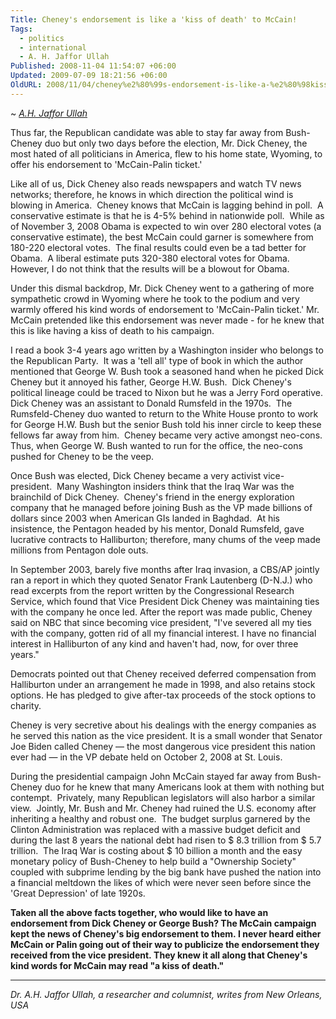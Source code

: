 ```yaml
---
Title: Cheney's endorsement is like a 'kiss of death' to McCain!
Tags:
  - politics
  - international
  - A. H. Jaffor Ullah
Published: 2008-11-04 11:54:07 +06:00
Updated: 2009-07-09 18:21:56 +06:00
OldURL: 2008/11/04/cheney%e2%80%99s-endorsement-is-like-a-%e2%80%98kiss-of-death%e2%80%99-to-mccain/
---
```


~ *[A.H. Jaffor Ullah](https://gold.mukto-mona.com/Articles/jaffor/index.html)*

Thus far, the Republican candidate was able to stay far away from Bush-Cheney duo but only two days before the election, Mr. Dick Cheney, the most hated of all politicians in America, flew to his home state, Wyoming, to offer his endorsement to 'McCain-Palin ticket.'

Like all of us, Dick Cheney also reads newspapers and watch TV news networks; therefore, he knows in which direction the political wind is blowing in America.  Cheney knows that McCain is lagging behind in poll.  A conservative estimate is that he is 4-5% behind in nationwide poll.  While as of November 3, 2008 Obama is expected to win over 280 electoral votes (a conservative estimate), the best McCain could garner is somewhere from 180-220 electoral votes.  The final results could even be a tad better for Obama.  A liberal estimate puts 320-380 electoral votes for Obama.  However, I do not think that the results will be a blowout for Obama.

Under this dismal backdrop, Mr. Dick Cheney went to a gathering of more sympathetic crowd in Wyoming where he took to the podium and very warmly offered his kind words of endorsement to 'McCain-Palin ticket.' Mr. McCain pretended like this endorsement was never made - for he knew that this is like having a kiss of death to his campaign.

I read a book 3-4 years ago written by a Washington insider who belongs to the Republican Party.  It was a 'tell all' type of book in which the author mentioned that George W. Bush took a seasoned hand when he picked Dick Cheney but it annoyed his father, George H.W. Bush.  Dick Cheney's political lineage could be traced to Nixon but he was a Jerry Ford operative.  Dick Cheney was an assistant to Donald Rumsfeld in the 1970s.  The Rumsfeld-Cheney duo wanted to return to the White House pronto to work for George H.W. Bush but the senior Bush told his inner circle to keep these fellows far away from him.  Cheney became very active amongst neo-cons.  Thus, when George W. Bush wanted to run for the office, the neo-cons pushed for Cheney to be the veep.

Once Bush was elected, Dick Cheney became a very activist vice-president.  Many Washington insiders think that the Iraq War was the brainchild of Dick Cheney.  Cheney's friend in the energy exploration company that he managed before joining Bush as the VP made billions of dollars since 2003 when American GIs landed in Baghdad.  At his insistence, the Pentagon headed by his mentor, Donald Rumsfeld, gave lucrative contracts to Halliburton; therefore, many chums of the veep made millions from Pentagon dole outs.

In September 2003, barely five months after Iraq invasion, a CBS/AP jointly ran a report in which they quoted Senator Frank Lautenberg (D-N.J.) who read excerpts from the report written by the Congressional Research Service, which found that Vice President Dick Cheney was maintaining ties with the company he once led. After the report was made public, Cheney said on NBC that since becoming vice president, "I've severed all my ties with the company, gotten rid of all my financial interest. I have no financial interest in Halliburton of any kind and haven't had, now, for over three years." 

Democrats pointed out that Cheney received deferred compensation from Halliburton under an arrangement he made in 1998, and also retains stock options. He has pledged to give after-tax proceeds of the stock options to charity. 

Cheney is very secretive about his dealings with the energy companies as he served this nation as the vice president. It is a small wonder that Senator Joe Biden called Cheney — the most dangerous vice president this nation ever had — in the VP debate held on October 2, 2008 at St. Louis. 

During the presidential campaign John McCain stayed far away from Bush-Cheney duo for he knew that many Americans look at them with nothing but contempt.  Privately, many Republican legislators will also harbor a similar view.  Jointly, Mr. Bush and Mr. Cheney had ruined the U.S. economy after inheriting a healthy and robust one.  The budget surplus garnered by the Clinton Administration was replaced with a massive budget deficit and during the last 8 years the national debt had risen to $ 8.3 trillion from $ 5.7 trillion.  The Iraq War is costing about $ 10 billion a month and the easy monetary policy of Bush-Cheney to help build a "Ownership Society" coupled with subprime lending by the big bank have pushed the nation into a financial meltdown the likes of which were never seen before since the 'Great Depression' of late 1920s.

**Taken all the above facts together, who would like to have an endorsement from Dick Cheney or George Bush? The McCain campaign kept the news of Cheney's big endorsement to them. I never heard either McCain or Palin going out of their way to publicize the endorsement they received from the vice president. They knew it all along that Cheney's kind words for McCain may read "a kiss of death."**


-----
*Dr. A.H. Jaffor Ullah, a researcher and columnist, writes from New Orleans, USA*
